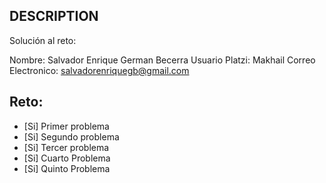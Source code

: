 ## DESCRIPTION

Solución al reto:

Nombre: Salvador Enrique German Becerra
Usuario Platzi: Makhail
Correo Electronico: salvadorenriquegb@gmail.com

## Reto:

- [Si] Primer problema
- [Si] Segundo problema
- [Si] Tercer problema
- [Si] Cuarto Problema
- [Si] Quinto Problema
